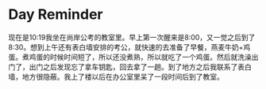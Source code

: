 
# Day Reminder

现在是10:19我坐在尚岸公考的教室里。早上第一次醒来是8:00，又一觉之后到了8:30。想到上午还有表白墙安排的考公，就快速的去准备了早餐，燕麦牛奶+鸡蛋。煮鸡蛋的时候时间短了，所以还没煮熟，所以就吃了一个鸡蛋。然后就洗澡出门了，出门之后发现忘了拿车钥匙，回去拿了一趟。到了地方之后我联系了表白墙，地方很隐蔽。我上了楼以后在办公室里呆了一段时间后到了教室。